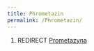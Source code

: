 ```yaml
---
title: Phrometazin
permalink: /Phrometazin/
---
```


1.  REDIRECT [Prometazyna](/Prometazyna "wikilink")
